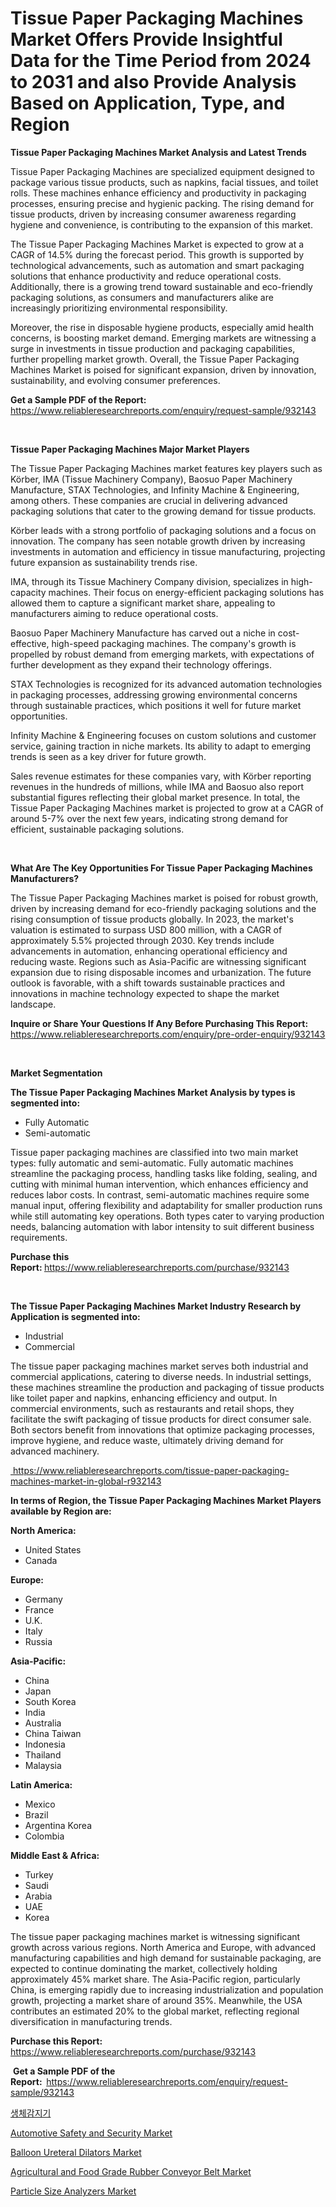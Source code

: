 <p><h1>Tissue Paper Packaging Machines Market Offers Provide Insightful Data for the Time Period from 2024 to 2031 and also Provide Analysis Based on Application, Type, and Region</h1></p><p><strong>Tissue Paper Packaging Machines Market Analysis and Latest Trends</strong></p>
<p><p>Tissue Paper Packaging Machines are specialized equipment designed to package various tissue products, such as napkins, facial tissues, and toilet rolls. These machines enhance efficiency and productivity in packaging processes, ensuring precise and hygienic packing. The rising demand for tissue products, driven by increasing consumer awareness regarding hygiene and convenience, is contributing to the expansion of this market.</p><p>The Tissue Paper Packaging Machines Market is expected to grow at a CAGR of 14.5% during the forecast period. This growth is supported by technological advancements, such as automation and smart packaging solutions that enhance productivity and reduce operational costs. Additionally, there is a growing trend toward sustainable and eco-friendly packaging solutions, as consumers and manufacturers alike are increasingly prioritizing environmental responsibility. </p><p>Moreover, the rise in disposable hygiene products, especially amid health concerns, is boosting market demand. Emerging markets are witnessing a surge in investments in tissue production and packaging capabilities, further propelling market growth. Overall, the Tissue Paper Packaging Machines Market is poised for significant expansion, driven by innovation, sustainability, and evolving consumer preferences.</p></p>
<p><strong>Get a Sample PDF of the Report:&nbsp;</strong> <a href="https://www.reliableresearchreports.com/enquiry/request-sample/932143">https://www.reliableresearchreports.com/enquiry/request-sample/932143</a></p>
<p>&nbsp;</p>
<p><strong>Tissue Paper Packaging Machines Major Market Players</strong></p>
<p><p>The Tissue Paper Packaging Machines market features key players such as Körber, IMA (Tissue Machinery Company), Baosuo Paper Machinery Manufacture, STAX Technologies, and Infinity Machine & Engineering, among others. These companies are crucial in delivering advanced packaging solutions that cater to the growing demand for tissue products.</p><p>Körber leads with a strong portfolio of packaging solutions and a focus on innovation. The company has seen notable growth driven by increasing investments in automation and efficiency in tissue manufacturing, projecting future expansion as sustainability trends rise.</p><p>IMA, through its Tissue Machinery Company division, specializes in high-capacity machines. Their focus on energy-efficient packaging solutions has allowed them to capture a significant market share, appealing to manufacturers aiming to reduce operational costs.</p><p>Baosuo Paper Machinery Manufacture has carved out a niche in cost-effective, high-speed packaging machines. The company's growth is propelled by robust demand from emerging markets, with expectations of further development as they expand their technology offerings.</p><p>STAX Technologies is recognized for its advanced automation technologies in packaging processes, addressing growing environmental concerns through sustainable practices, which positions it well for future market opportunities.</p><p>Infinity Machine & Engineering focuses on custom solutions and customer service, gaining traction in niche markets. Its ability to adapt to emerging trends is seen as a key driver for future growth.</p><p>Sales revenue estimates for these companies vary, with Körber reporting revenues in the hundreds of millions, while IMA and Baosuo also report substantial figures reflecting their global market presence. In total, the Tissue Paper Packaging Machines market is projected to grow at a CAGR of around 5-7% over the next few years, indicating strong demand for efficient, sustainable packaging solutions.</p></p>
<p>&nbsp;</p>
<p><strong>What Are The Key Opportunities For Tissue Paper Packaging Machines Manufacturers?</strong></p>
<p><p>The Tissue Paper Packaging Machines market is poised for robust growth, driven by increasing demand for eco-friendly packaging solutions and the rising consumption of tissue products globally. In 2023, the market's valuation is estimated to surpass USD 800 million, with a CAGR of approximately 5.5% projected through 2030. Key trends include advancements in automation, enhancing operational efficiency and reducing waste. Regions such as Asia-Pacific are witnessing significant expansion due to rising disposable incomes and urbanization. The future outlook is favorable, with a shift towards sustainable practices and innovations in machine technology expected to shape the market landscape.</p></p>
<p><strong>Inquire or Share Your Questions If Any Before Purchasing This Report:</strong> <a href="https://www.reliableresearchreports.com/enquiry/pre-order-enquiry/932143">https://www.reliableresearchreports.com/enquiry/pre-order-enquiry/932143</a></p>
<p>&nbsp;</p>
<p><strong>Market Segmentation</strong></p>
<p><strong>The Tissue Paper Packaging Machines Market Analysis by types is segmented into:</strong></p>
<p><ul><li>Fully Automatic</li><li>Semi-automatic</li></ul></p>
<p><p>Tissue paper packaging machines are classified into two main market types: fully automatic and semi-automatic. Fully automatic machines streamline the packaging process, handling tasks like folding, sealing, and cutting with minimal human intervention, which enhances efficiency and reduces labor costs. In contrast, semi-automatic machines require some manual input, offering flexibility and adaptability for smaller production runs while still automating key operations. Both types cater to varying production needs, balancing automation with labor intensity to suit different business requirements.</p></p>
<p><strong>Purchase this Report:&nbsp;</strong><a href="https://www.reliableresearchreports.com/purchase/932143">https://www.reliableresearchreports.com/purchase/932143</a></p>
<p>&nbsp;</p>
<p><strong>The Tissue Paper Packaging Machines Market Industry Research by Application is segmented into:</strong></p>
<p><ul><li>Industrial</li><li>Commercial</li></ul></p>
<p><p>The tissue paper packaging machines market serves both industrial and commercial applications, catering to diverse needs. In industrial settings, these machines streamline the production and packaging of tissue products like toilet paper and napkins, enhancing efficiency and output. In commercial environments, such as restaurants and retail shops, they facilitate the swift packaging of tissue products for direct consumer sale. Both sectors benefit from innovations that optimize packaging processes, improve hygiene, and reduce waste, ultimately driving demand for advanced machinery.</p></p>
<p><a href="https://www.reliableresearchreports.com/tissue-paper-packaging-machines-market-in-global-r932143">&nbsp;https://www.reliableresearchreports.com/tissue-paper-packaging-machines-market-in-global-r932143</a></p>
<p><strong>In terms of Region, the Tissue Paper Packaging Machines Market Players available by Region are:</strong></p>
<p>
    <p> <strong> North America: </strong>
        <ul>
            <li>United States</li>
            <li>Canada</li>
        </ul>
        </p> 
    <p> <strong> Europe: </strong>
        <ul>
            <li>Germany</li>
            <li>France</li>
            <li>U.K.</li>
            <li>Italy</li>
            <li>Russia</li>
        </ul>
        </p> 
    <p> <strong> Asia-Pacific: </strong>
        <ul>
            <li>China</li>
            <li>Japan</li>
            <li>South Korea</li>
            <li>India</li>
            <li>Australia</li>
            <li>China Taiwan</li>
            <li>Indonesia</li>
            <li>Thailand</li>
            <li>Malaysia</li>
        </ul>
        </p> 
    <p> <strong> Latin America: </strong>
        <ul>
            <li>Mexico</li>
            <li>Brazil</li>
            <li>Argentina Korea</li>
            <li>Colombia</li>
        </ul>
        </p> 
    <p> <strong> Middle East & Africa: </strong>
        <ul>
            <li>Turkey</li>
            <li>Saudi</li>
            <li>Arabia</li>
            <li>UAE</li>
            <li>Korea</li>
        </ul>
    </p>
    </p>
<p><p>The tissue paper packaging machines market is witnessing significant growth across various regions. North America and Europe, with advanced manufacturing capabilities and high demand for sustainable packaging, are expected to continue dominating the market, collectively holding approximately 45% market share. The Asia-Pacific region, particularly China, is emerging rapidly due to increasing industrialization and population growth, projecting a market share of around 35%. Meanwhile, the USA contributes an estimated 20% to the global market, reflecting regional diversification in manufacturing trends.</p></p>
<p><strong>Purchase this Report: </strong><a href="https://www.reliableresearchreports.com/purchase/932143">https://www.reliableresearchreports.com/purchase/932143</a></p>
<p>&nbsp;<strong>Get a Sample PDF of the Report:&nbsp;&nbsp;</strong><a href="https://www.reliableresearchreports.com/enquiry/request-sample/932143">https://www.reliableresearchreports.com/enquiry/request-sample/932143</a></p>
<p><strong></strong></p>
<p><p><a href="https://medium.com/@pwhkjukf5/%EC%84%B8%EA%B3%84-biodetectors-market-%EC%9D%80-2024%EC%97%90%EC%84%9C-2031%EB%A1%9C-%EC%97%B0%ED%8F%89%EA%B7%A0-%EC%A6%9D%EA%B0%80%EC%9C%A8%EC%9D%84-%EB%B3%B4%EC%9D%BC-%EA%B2%83%EC%9C%BC%EB%A1%9C-%EC%98%88%EC%83%81%EB%90%A9%EB%8B%88%EB%8B%A4-453b158814b8">생체감지기</a></p><p><a href="https://issuu.com/reportprime-2/docs/automotive-safety-and-security-mark_e5050d9c837af0">Automotive Safety and Security Market</a></p><p><a href="https://github.com/LaurenShaw586/Market-Research-Report-List-1/blob/main/balloon-ureteral-dilators-market.md">Balloon Ureteral Dilators Market</a></p><p><a href="https://github.com/KamrulHadi87/Market-Research-Report-List-1/blob/main/agricultural-and-food-grade-rubber-conveyor-belt-market.md">Agricultural and Food Grade Rubber Conveyor Belt Market</a></p><p><a href="https://medium.com/@rania98r2024/the-particle-size-analyzers-market-is-anticipated-to-experience-significant-growth-with-a-c68079d2b75f">Particle Size Analyzers Market</a></p></p>